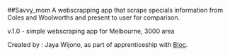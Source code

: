 ##Savvy_mom
A webscrapping app that scrape specials information from Coles and Woolworths and present to user for comparison.

v.1.0 - simple webscraping app for Melbourne, 3000 area

Created by : Jaya Wijono, as part of apprenticeship with [Bloc](http://bloc.io).
